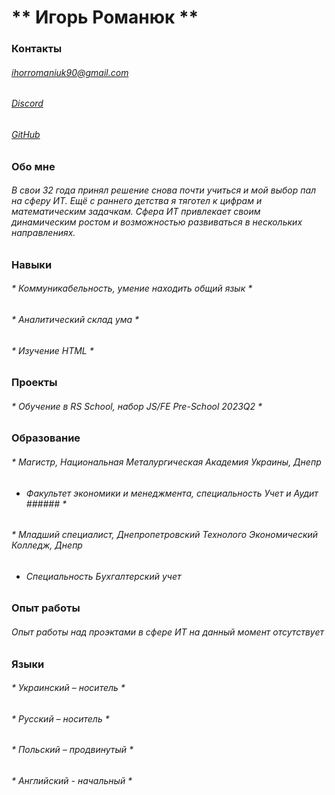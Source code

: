 # ** Игорь Романюк ** #

### Контакты ###
###### ihorromaniuk90@gmail.com ######
###### [Discord](Ihor#5263) ######
###### [GitHub](https://Garry9016.github.io/rsschool-cv/cv) ######

### Обо мне ###
###### В свои 32 года принял решение снова почти учиться и мой выбор пал на сферу ИТ. Ещё с раннего детства я тяготел к цифрам и математическим задачкам. Сфера ИТ привлекает своим динамическим ростом и возможностью развиваться в нескольких направлениях. ######

### Навыки ###
###### * Коммуникабельность, умение находить общий язык * ######
###### * Аналитический склад ума * ######
###### * Изучение HTML * ######

### Проекты ###
###### * Обучение в RS School, набор JS/FE Pre-School 2023Q2 * ######

### Образование ###
###### * Магистр, Национальная Металургическая Академия Украины, Днепp ######
* ###### Факультет экономики и менеджмента, специальность Учет и Аудит ###### *
###### * Младший специалист, Днепропетровский Технолого Экономический Колледж, Днепр 
* ###### Специальность Бухгалтерский учет ######

### Опыт работы ###
###### Опыт работы над проэктами в сфере ИТ на данный момент отсутствует ######

### Языки ###
###### * Украинский – носитель * ######
###### * Русский – носитель * ######
###### * Польский – продвинутый * ######
###### * Английский - начальный * ######
